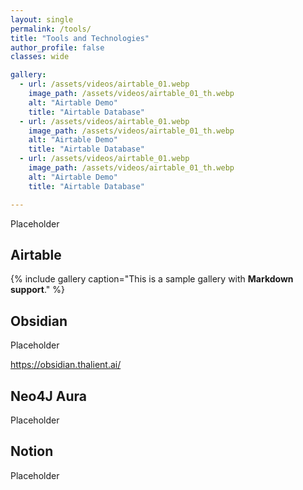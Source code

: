```yaml
---
layout: single
permalink: /tools/
title: "Tools and Technologies"
author_profile: false
classes: wide

gallery:
  - url: /assets/videos/airtable_01.webp
    image_path: /assets/videos/airtable_01_th.webp
    alt: "Airtable Demo"
    title: "Airtable Database"
  - url: /assets/videos/airtable_01.webp
    image_path: /assets/videos/airtable_01_th.webp
    alt: "Airtable Demo"
    title: "Airtable Database"
  - url: /assets/videos/airtable_01.webp
    image_path: /assets/videos/airtable_01_th.webp
    alt: "Airtable Demo"
    title: "Airtable Database"

---
```


Placeholder

## Airtable

{% include gallery caption="This is a sample gallery with **Markdown support**." %}

## Obsidian

Placeholder

https://obsidian.thalient.ai/

## Neo4J Aura

Placeholder

## Notion

Placeholder